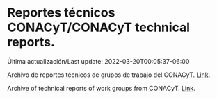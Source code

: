 # Reportes técnicos CONACyT/CONACyT technical reports.

Última actualización/Last update: 2022-03-20T00:05:37-06:00

Archivo de reportes técnicos de grupos de trabajo del CONACyT. [Link](https://salud.conacyt.mx/coronavirus/investigacion/productos/).

Archive of technical reports of work groups from CONACyT. [Link](https://salud.conacyt.mx/coronavirus/investigacion/productos/).
